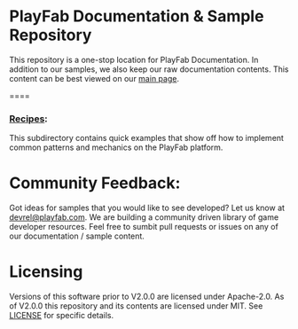 # PlayFab Documentation & Sample Repository
This repository is a one-stop location for PlayFab Documentation. In addition to our samples, we also keep our raw documentation contents. This content can be best viewed on our [main&nbsp;page](https://api.playfab.com).


====
### [Recipes](/Recipes/):
This subdirectory contains quick examples that show off how to implement common patterns and mechanics on the PlayFab platform. 

# Community Feedback:
Got ideas for samples that you would like to see developed? Let us know at [devrel@playfab.com](mailto:devrel@playfab.com). We are building a community driven library of game developer resources. Feel free to sumbit pull requests or issues on any of our documentation / sample content.

# Licensing
Versions of this software prior to V2.0.0 are licensed under Apache-2.0. As of V2.0.0 this repository and its contents are licensed under MIT. See [LICENSE](/LICENSE.md) for specific details.